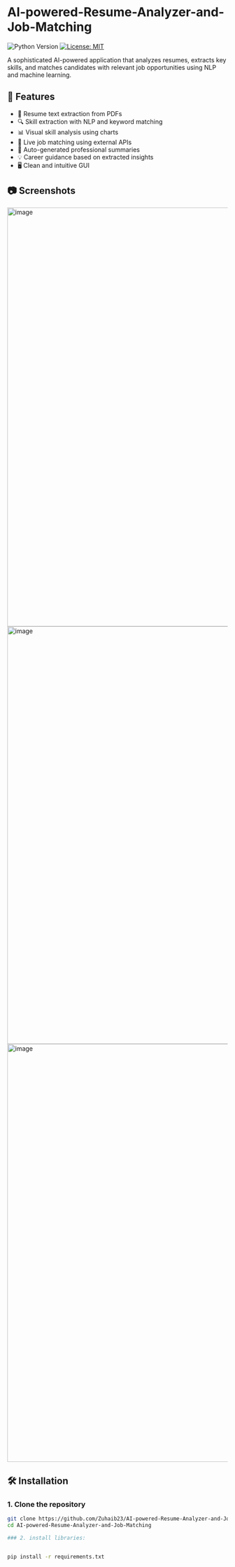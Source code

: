 # AI-powered-Resume-Analyzer-and-Job-Matching


![Python Version](https://img.shields.io/badge/python-3.7+-blue.svg)
[![License: MIT](https://img.shields.io/badge/License-MIT-yellow.svg)](LICENSE)

A sophisticated AI-powered application that analyzes resumes, extracts key skills, and matches candidates with relevant job opportunities using NLP and machine learning.

## 🚀 Features

- 📄 Resume text extraction from PDFs
- 🔍 Skill extraction with NLP and keyword matching
- 📊 Visual skill analysis using charts
- 💼 Live job matching using external APIs
- 📝 Auto-generated professional summaries
- 💡 Career guidance based on extracted insights
- 🖥️ Clean and intuitive GUI

## 📷 Screenshots



<img width="958" alt="image" src="https://github.com/user-attachments/assets/e4c71cb0-7a68-402a-8219-08d613c67fc7" />
<img width="955" alt="image" src="https://github.com/user-attachments/assets/fe905f41-66fe-467e-a3fa-bfff20f55b73" />
<img width="956" alt="image" src="https://github.com/user-attachments/assets/2df0f31a-aa86-4af2-93d0-e2e2fd442df9" />




## 🛠️ Installation

### 1. Clone the repository
```bash
git clone https://github.com/Zuhaib23/AI-powered-Resume-Analyzer-and-Job-Matching.git
cd AI-powered-Resume-Analyzer-and-Job-Matching

### 2. install libraries:


pip install -r requirements.txt


